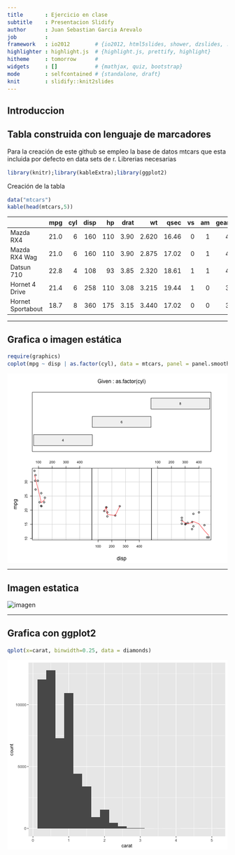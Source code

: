 ```yaml
---
title       : Ejercicio en clase 
subtitle    : Presentacion Slidify
author      : Juan Sebastian Garcia Arevalo
job         : 
framework   : io2012        # {io2012, html5slides, shower, dzslides, ...}
highlighter : highlight.js  # {highlight.js, prettify, highlight}
hitheme     : tomorrow      # 
widgets     : []            # {mathjax, quiz, bootstrap}
mode        : selfcontained # {standalone, draft}
knit        : slidify::knit2slides
---
```


## Introduccion 


## Tabla construida con lenguaje de marcadores 
Para la creación de este github se empleo la base de datos mtcars que esta incluida por defecto en data sets de r.
Librerias necesarias 


```r
library(knitr);library(kableExtra);library(ggplot2)
```

Creación de la tabla

```r
data("mtcars")
kable(head(mtcars,5))
```



|                  |  mpg| cyl| disp|  hp| drat|    wt|  qsec| vs| am| gear| carb|
|:-----------------|----:|---:|----:|---:|----:|-----:|-----:|--:|--:|----:|----:|
|Mazda RX4         | 21.0|   6|  160| 110| 3.90| 2.620| 16.46|  0|  1|    4|    4|
|Mazda RX4 Wag     | 21.0|   6|  160| 110| 3.90| 2.875| 17.02|  0|  1|    4|    4|
|Datsun 710        | 22.8|   4|  108|  93| 3.85| 2.320| 18.61|  1|  1|    4|    1|
|Hornet 4 Drive    | 21.4|   6|  258| 110| 3.08| 3.215| 19.44|  1|  0|    3|    1|
|Hornet Sportabout | 18.7|   8|  360| 175| 3.15| 3.440| 17.02|  0|  0|    3|    2|


---

## Grafica o imagen estática  

```r
require(graphics)
coplot(mpg ~ disp | as.factor(cyl), data = mtcars, panel = panel.smooth, rows = 1)
```

<img src="figure/simple-plot-1.png" title="plot of chunk simple-plot" alt="plot of chunk simple-plot" style="display: block; margin: auto;" />


---

## Imagen estatica  
![imagen](http://www.eltiempo.com/contenido/multimedia/fotos/viajar/IMAGEN/IMAGEN-14665899-2.png)      

---

## Grafica con ggplot2


```r
qplot(x=carat, binwidth=0.25, data = diamonds)
```

<img src="figure/unnamed-chunk-3-1.png" title="plot of chunk unnamed-chunk-3" alt="plot of chunk unnamed-chunk-3" style="display: block; margin: auto;" />

